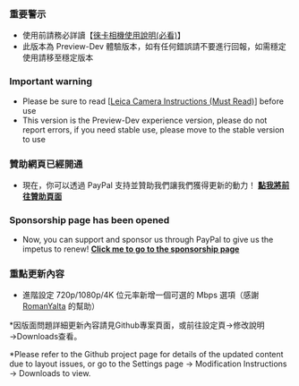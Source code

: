 ### 重要警示
- 使用前請務必詳讀【[徠卡相機使用說明(必看)](https://github.com/a406010503/Miui_Camera/blob/main/Leica.md)】
- 此版本為 Preview-Dev 體驗版本，如有任何錯誤請不要進行回報，如需穩定使用請移至穩定版本

### Important warning
- Please be sure to read [[Leica Camera Instructions (Must Read)](https://github.com/a406010503/Miui_Camera/blob/main/Leica_en.md)] before use
- This version is the Preview-Dev experience version, please do not report errors, if you need stable use, please move to the stable version to use

### 贊助網頁已經開通
- 現在，你可以透過 PayPal 支持並贊助我們讓我們獲得更新的動力！
**[點我將前往贊助頁面](https://paypal.me/holybear0610)**
### Sponsorship page has been opened
- Now, you can support and sponsor us through PayPal to give us the impetus to renew!
**[Click me to go to the sponsorship page](https://paypal.me/holybear0610)**

### 重點更新內容
- 進階設定 720p/1080p/4K 位元率新增一個可選的 Mbps 選項（感謝 [RomanYalta](https://4pda.to/forum/index.php?showuser=513933) 的幫助）

*因版面問題詳細更新內容請見Github專案頁面，或前往設定頁→修改說明→Downloads查看。

*Please refer to the Github project page for details of the updated content due to layout issues, or go to the Settings page → Modification Instructions → Downloads to view.
